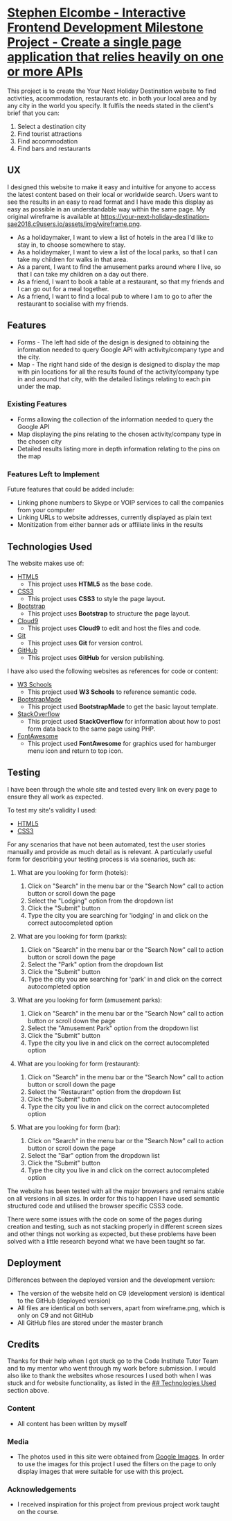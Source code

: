 # [Stephen Elcombe - Interactive Frontend Development Milestone Project - Create a single page application that relies heavily on one or more APIs](https://sae2018.github.io/your-next-holiday-desination/index.php)

This project is to create the Your Next Holiday Destination website to find activities, accommodation, restaurants etc. in both your local area and by any city in the world you specify. It fulfils the needs stated in the client's brief that you can:
1) Select a destination city
2) Find tourist attractions
3) Find accommodation
4) Find bars and restaurants

 
## UX
 
I designed this website to make it easy and intuitive for anyone to access the latest content based on their local or worldwide search. Users want to see the results in an easy to read format and I have made this display as easy as possible in an understandable way within the same page. My original wireframe is available at https://your-next-holiday-destination-sae2018.c9users.io/assets/img/wireframe.png.

- As a holidaymaker, I want to view a list of hotels in the area I'd like to stay in, to choose somewhere to stay.
- As a holidaymaker, I want to view a list of the local parks, so that I can take my children for walks in that area.
- As a parent, I want to find the amusement parks around where I live, so that I can take my children on a day out there.
- As a friend, I want to book a table at a restaurant, so that my friends and I can go out for a meal together.
- As a friend, I want to find a local pub to where I am to go to after the restaurant to socialise with my friends.


## Features

- Forms - The left had side of the design is designed to obtaining the information needed to query Google API with activity/company type and the city.
- Map - The right hand side of the design is designed to display the map with pin locations for all the results found of the activity/company type in and around that city, with the detailed listings relating to each pin under the map.

 
### Existing Features
- Forms allowing the collection of the information needed to query the Google API
- Map displaying the pins relating to the chosen activity/company type in the chosen city
- Detailed results listing more in depth information relating to the pins on the map


### Features Left to Implement
Future features that could be added include:
- Linking phone numbers to Skype or VOIP services to call the companies from your computer
- Linking URLs to website addresses, currently displayed as plain text
- Monitization from either banner ads or affiliate links in the results


## Technologies Used

The website makes use of:
- [HTML5](https://www.w3.org)
    - This project uses **HTML5** as the base code.
- [CSS3](https://www.w3.org)
    - This project uses **CSS3** to style the page layout.
- [Bootstrap](https://getbootstrap.com)
    - This project uses **Bootstrap** to structure the page layout.
- [Cloud9](https://ide.c9.io)
    - This project uses **Cloud9** to edit and host the files and code.
- [Git](https://git-scm.com/)
    - This project uses **Git** for version control.
- [GitHub](https://github.com)
    - This project uses **GitHub** for version publishing.

I have also used the following websites as references for code or content:
- [W3 Schools](https://www.w3schools.com)
    - This project used **W3 Schools** to reference semantic code.
- [BootstrapMade](https://www.bootstrapmade.com)
    - This project used **BootstrapMade** to get the basic layout template.
- [StackOverflow](https://www.stackoverflow.com)
    - This project used **StackOverflow** for information about how to post form data back to the same page using PHP.
- [FontAwesome](https://www.fontawesome.com)
    - This project used **FontAwesome** for graphics used for hamburger menu icon and return to top icon.


## Testing

I have been through the whole site and tested every link on every page to ensure they all work as expected.

To test my site's validity I used:
- [HTML5](https://validator.w3.org/nu/)
- [CSS3](https://jigsaw.w3.org/css-validator/)

For any scenarios that have not been automated, test the user stories manually and provide as much detail as is relevant. A particularly useful form for describing your testing process is via scenarios, such as:

1. What are you looking for form (hotels):
    1. Click on "Search" in the menu bar or the "Search Now" call to action button or scroll down the page
    2. Select the "Lodging" option from the dropdown list
    3. Click the "Submit" button
    4. Type the city you are searching for 'lodging' in and click on the correct autocompleted option

2. What are you looking for form (parks):
    1. Click on "Search" in the menu bar or the "Search Now" call to action button or scroll down the page
    2. Select the "Park" option from the dropdown list
    3. Click the "Submit" button
    4. Type the city you are searching for 'park' in and click on the correct autocompleted option

3. What are you looking for form (amusement parks):
    1. Click on "Search" in the menu bar or the "Search Now" call to action button or scroll down the page
    2. Select the "Amusement Park" option from the dropdown list
    3. Click the "Submit" button
    4. Type the city you live in and click on the correct autocompleted option

4. What are you looking for form (restaurant):
    1. Click on "Search" in the menu bar or the "Search Now" call to action button or scroll down the page
    2. Select the "Restaurant" option from the dropdown list
    3. Click the "Submit" button
    4. Type the city you live in and click on the correct autocompleted option

5. What are you looking for form (bar):
    1. Click on "Search" in the menu bar or the "Search Now" call to action button or scroll down the page
    2. Select the "Bar" option from the dropdown list
    3. Click the "Submit" button
    4. Type the city you live in and click on the correct autocompleted option

The website has been tested with all the major browsers and remains stable on all versions in all sizes. In order for this to happen I have used semantic structured code and utilised the browser specific CSS3 code.

There were some issues with the code on some of the pages during creation and testing, such as not stacking properly in different screen sizes and other things not working as expected, but these problems have been solved with a little research beyond what we have been taught so far.


## Deployment

Differences between the deployed version and the development version:
- The version of the website held on C9 (development version) is identical to the GitHub (deployed version)
- All files are identical on both servers, apart from wireframe.png, which is only on C9 and not GitHub
- All GitHub files are stored under the master branch


## Credits
Thanks for their help when I got stuck go to the Code Institute Tutor Team and to my mentor who went through my work before submission. I would also like to thank the websites whose resources I used both when I was stuck and for website functionality, as listed in the [## Technologies Used](#technologies-used) section above.


### Content
- All content has been written by myself


### Media
- The photos used in this site were obtained from [Google Images](https://images.google.com). In order to use the images for this project I used the filters on the page to only display images that were suitable for use with this project.


### Acknowledgements

- I received inspiration for this project from previous project work taught on the course.
